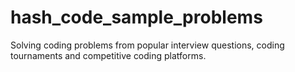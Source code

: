 # hash_code_sample_problems
Solving coding problems from popular interview questions, coding tournaments and competitive coding platforms.

